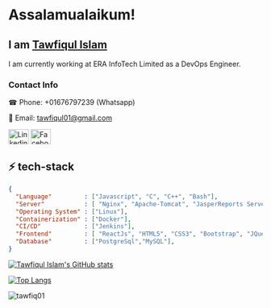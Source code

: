 

<!--
**mashru020/mashru020** is a ✨ _special_ ✨ repository because its `README.md` (this file) appears on your GitHub profile.

Here are some ideas to get you started:

- 🔭 I’m currently working on ...
- 🌱 I’m currently learning ...
- 👯 I’m looking to collaborate on ...
- 🤔 I’m looking for help with ...
- 💬 Ask me about ...
- 📫 How to reach me: ...
- 😄 Pronouns: ...
- ⚡ Fun fact: ...
-->
# Assalamualaikum! 

## I am <a href="#">Tawfiqul Islam</a>

I am currently working at ERA InfoTech Limited as a DevOps Engineer.

<h3 align="left">Contact Info</h3>
☎ Phone: +01676797239 (Whatsapp)

📨 Email: tawfiqul01@gmail.com
<p align="left">

<a href="https://www.linkedin.com/in/tawfiqulislam/" target="blank"><img align="center" src="https://raw.githubusercontent.com/rahuldkjain/github-profile-readme-generator/master/src/images/icons/Social/linked-in-alt.svg" alt="Linkedin" height="30" width="40" /></a>
<a href="https://www.facebook.com/tawfiqul.islam01/" target="blank"><img align="center" src="https://raw.githubusercontent.com/rahuldkjain/github-profile-readme-generator/master/src/images/icons/Social/facebook.svg" alt="Faceboot" height="30" width="40" /></a>
</p>

## ⚡ tech-stack
```json
{
  "Language"         : ["Javascript", "C", "C++", "Bash"],
  "Server"           : [ "Nginx", "Apache-Tomcat", "JasperReports Server"],
  "Operating System" : ["Linux"],
  "Containerization" : ["Docker"],
  "CI/CD"            : ["Jenkins"],
  "Frontend"         : [ "ReactJs", "HTML5", "CSS3", "Bootstrap", "JQuery"],
  "Database"         : ["PostgreSql","MySQL"],
}
```

[![Tawfiqul Islam's GitHub stats](https://github-readme-stats.vercel.app/api?username=tawfiq01&show_icons=true&theme=onedark&count_private=true&findTotalCommits=true&hide=contribs)](https://github.com/tawfiq01/github-readme-stats)

[![Top Langs](https://github-readme-stats.vercel.app/api/top-langs/?username=tawfiq01&show_icons=true&theme=onedark&count_private=true&layout=compact&langs_count=10)](https://github.com/tawfiq01/github-readme-stats)

<p><img align="center" src="https://github-readme-streak-stats.herokuapp.com/?user=tawfiq01&theme=onedark" alt="tawfiq01" /></p>

